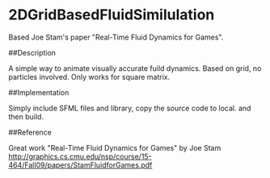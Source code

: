 # 2DGridBasedFluidSimilulation
Based Joe Stam's paper "Real-Time Fluid Dynamics for Games".

##Description

A simple way to animate visually accurate fuild dynamics. Based on grid, no particles involved. Only works for square matrix.

##Implementation

Simply include SFML files and library, copy the source code to local. and then build.

##Reference

Great work "Real-Time Fluid Dynamics for Games" by Joe Stam
http://graphics.cs.cmu.edu/nsp/course/15-464/Fall09/papers/StamFluidforGames.pdf
